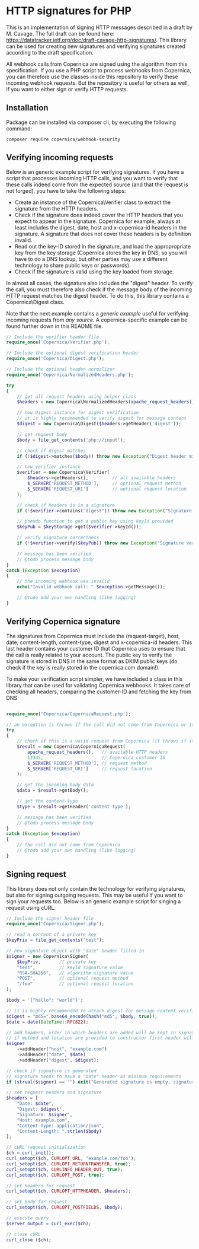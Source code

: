 # HTTP signatures for PHP

This is an implementation of signing HTTP messages described in a draft by M. Cavage.
The full draft can be found here:
https://datatracker.ietf.org/doc/draft-cavage-http-signatures/. This library 
can be used for creating new signatures and verifying signatures created according 
to the draft specification.

All webhook calls from Copernica are signed using the algorithm from this
specification. If you use a PHP script to process webhooks from Copernica, 
you can therefore use the classes inside this repository to verify these 
incoming webhook requests. But the repository is useful for others as well,
if you want to either sign or verify HTTP requests.

## Installation

Package can be installed via composer cli, by executing the following command:

```
composer require copernica/webhook-security
```

## Verifying incoming requests

Below is an generic example script for verifying signatures. If you have a script
that processes incoming HTTP calls, and you want to verify that these calls
indeed come from the expected source (and that the request is not forged), you
have to take the following steps:

- Create an instance of the Copernica\Verifier class to extract the signature
from the HTTP headers.
- Check if the signature does indeed cover the HTTP headers that you expect
to appear in the signature. Copernica for example, always at least includes the 
digest, date, host and x-copernica-id headers in the signature. A signature
that does not cover these headers is by definition invalid.
- Read out the key-ID stored in the signature, and load the appropropriate key
from the key storage (Copernica stores the key in DNS, so you will have to
do a DNS lookup, but other parties may use a different technology to
share public keys or passwords).
- Check if the signature is valid using the key loaded from storage.

In almost all cases, the signature also includes the "digest" header. To
verify the call, you must therefore also check if the message body of the
incoming HTTP request matches the digest header. To do this, this library
contains a Copernica\Digest class.

Note that the next example contains a _generic example_ useful for verifying
incoming requests from _any source_. A copernica-specific example can be found
further down in this README file.

```php
// Include the verifier header file
require_once('Copernica/Verifier.php');

// Include the optional digest verification header
require_once('Copernica/Digest.php');

// Include the optional header normalizer
require_once('Copernica/NormalizedHeaders.php');

try
{
    // get all request headers using helper class
    $headers = new Copernica\NormalizedHeaders(apache_request_headers());

    // new Digest instance for digest verification
    // it is highly recommended to verify digest for message content
    $digest = new Copernica\Digest($headers->getHeader('digest'));

    // get request body
    $body = file_get_contents('php://input');

    // check if digest matches
    if (!$digest->matches($body)) throw new Exception("Digest header mismatch");

    // new verifier instance
    $verifier = new Copernica\Verifier(
        $headers->getHeaders(),         // all available headers
        $_SERVER['REQUEST_METHOD'],     // optional request method
        $_SERVER['REQUEST_URI']         // optional request location
    );

    // check if headers is in a signature
    if (!$verifier->contains("digest")) throw new Exception("Signature does not contains digest");

    // pseudo function to get a public key using keyId provided
    $keyPub = $keyStorage->get($verifier->keyId());

    // verify signature correctness
    if (!$verifier->verify($keyPub)) throw new Exception("Signature verification failed");

    // message has been verified
    // @todo process message body
}
catch (Exception $exception)
{
    // the incoming webhook was invalid
    echo("Invalid webhook call: ".$exception->getMessage());

    // @todo add your own handling (like logging)
}
```

## Verifying Copernica signature

The signatures from Copernica must include the (request-target), host, date, content-length, 
content-type, digest and x-copernica-id headers. This last header contains your customer ID
that Copernica uses to ensure that the call is really related to your account. The public key to
verify the signature is stored in DNS in the same format as DKIM public keys (do check
if the key is really stored in the copernica.com domain!).

To make your verification script simpler, we have included a class in this library
that can be used for validating Copernica webhooks. It takes care of checking all
headers, comparing the customer-ID and fetching the key from DNS:

```php

require_once('Copernica/CopernicaRequest.php');

// an exception is thrown if the call did not come from Copernica or is invalid
try
{
    // check if this is a valid request from Copernica (it throws if it isn't)
    $result = new Copernica\CopernicaRequest(
        apache_request_headers(),   // available HTTP headers
        12345,                      // Copernica customer ID
        $_SERVER['REQUEST_METHOD'], // request method
        $_SERVER['REQUEST_URI']     // request location
    );

    // get the incoming body data
    $data = $result->getBody();

    // get the content-type
    $type = $result->getHeader('content-type');

    // message has been verified
    // @todo process message body
}
catch (Exception $exception)
{
    // the call did not come from Copernica
    // @todo add your own handling (like logging)
}

```

## Signing request

This library does not only contain the technology for verifying signatures, but
also for signing outgoing requests. This may be useful if you want to sign
your requests too. Below is an generic example script for singing a request 
using cURL.

```php
// Include the signer header file
require_once('Copernica/Signer.php');

// read a content of a private key
$keyPriv = file_get_contents("test");

// new signature object with "date" header filled in
$signer = new Copernica\Signer(
    $keyPriv,       // private key
    "test",         // keyId signature value
    "RSA-SHA256",   // algorithm signature value
    "POST",         // optional request method
    "/foo"          // optional request location
);

$body = '{"hello": "world"}';

// it is highly recommended to attach digest for message content verification
$digest = "md5=".base64_encode(hash("md5", $body, true));
$date = date(DateTime::RFC822);

// add headers, order in which headers are added will be kept in signature
// if method and location are provided to constructor first header will be (request-target)
$signer
    ->addHeader("host", "example.com")
    ->addHeader("date", $date)
    ->addHeader("digest", $digest);

// check if signature is generated
// signature needs to have a "Date" header as minimum requirements
if (strval($signer) == "") exit("Generated signature is empty, signature requires a \"Date\" as minimum.");

// set request headers and signature
$headers = [
    "Date: $date",
    "Digest: $digest",
    "Signature: $signer",
    "Host: example.com",
    "Content-Type: application/json",
    "Content-Length: ".strlen($body)
];

// cURL request initialization
$ch = curl_init();
curl_setopt($ch, CURLOPT_URL, "example.com/foo");
curl_setopt($ch, CURLOPT_RETURNTRANSFER, true);
curl_setopt($ch, CURLINFO_HEADER_OUT, true);
curl_setopt($ch, CURLOPT_POST, true);

// set headers for request
curl_setopt($ch, CURLOPT_HTTPHEADER, $headers);

// set body for request
curl_setopt($ch, CURLOPT_POSTFIELDS, $body);

// execute query
$server_output = curl_exec($ch);

// close cURL
curl_close ($ch);

```
